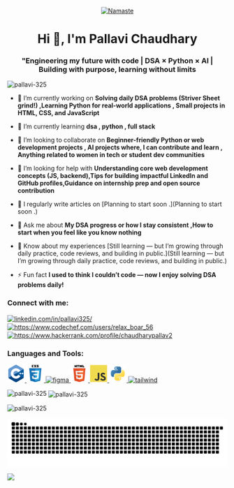 <p align="center">
  <a href="https://user-images.githubusercontent.com/74038190/225813708-98b745f2-7d22-48cf-9150-083f1b00d6c9.gif"><img width="400" src="https://user-images.githubusercontent.com/74038190/225813708-98b745f2-7d22-48cf-9150-083f1b00d6c9.gif"  title="Namaste" ref="https://www.instagram.com/surajagr_01/"></a>
</p>

<h1 align="center">Hi 👋, I'm Pallavi Chaudhary</h1>
<h3 align="center">"Engineering my future with code | DSA × Python × AI | Building with purpose, learning without limits</h3>

<p align="left"> <img src="https://komarev.com/ghpvc/?username=pallavi-325&label=Profile%20views&color=0e75b6&style=flat" alt="pallavi-325" /> </p>

- 🔭 I’m currently working on **Solving daily DSA problems (Striver Sheet grind!) ,Learning Python for real-world applications , Small projects in HTML, CSS, and JavaScript**

- 🌱 I’m currently learning **dsa , python , full stack**

- 👯 I’m looking to collaborate on **Beginner-friendly Python or web development projects , AI projects where, I can contribute and learn , Anything related to women in tech or student dev communities**

- 🤝 I’m looking for help with **Understanding core web development concepts (JS, backend),Tips for building impactful LinkedIn and GitHub profiles,Guidance on internship prep and open source contribution**

- 📝 I regularly write articles on [Planning to start soon .](Planning to start soon .)

- 💬 Ask me about **My DSA progress or how I stay consistent ,How to start when you feel like you know nothing**

- 📄 Know about my experiences [Still learning — but I’m growing through daily practice, code reviews, and building in public.](Still learning — but I’m growing through daily practice, code reviews, and building in public.)

- ⚡ Fun fact **I used to think I couldn’t code — now I enjoy solving DSA problems daily!**

<h3 align="left">Connect with me:</h3>
<p align="left">
<a href="https://linkedin.com/in/linkedin.com/in/pallavi325/" target="blank"><img align="center" src="https://raw.githubusercontent.com/rahuldkjain/github-profile-readme-generator/master/src/images/icons/Social/linked-in-alt.svg" alt="linkedin.com/in/pallavi325/" height="30" width="40" /></a>
<a href="https://www.codechef.com/users/https://www.codechef.com/users/relax_boar_56" target="blank"><img align="center" src="https://cdn.jsdelivr.net/npm/simple-icons@3.1.0/icons/codechef.svg" alt="https://www.codechef.com/users/relax_boar_56" height="30" width="40" /></a>
<a href="https://www.hackerrank.com/https://www.hackerrank.com/profile/chaudharypallav2" target="blank"><img align="center" src="https://raw.githubusercontent.com/rahuldkjain/github-profile-readme-generator/master/src/images/icons/Social/hackerrank.svg" alt="https://www.hackerrank.com/profile/chaudharypallav2" height="30" width="40" /></a>
</p>

<h3 align="left">Languages and Tools:</h3>
<p align="left"> <a href="https://www.w3schools.com/cpp/" target="_blank" rel="noreferrer"> <img src="https://raw.githubusercontent.com/devicons/devicon/master/icons/cplusplus/cplusplus-original.svg" alt="cplusplus" width="40" height="40"/> </a> <a href="https://www.w3schools.com/css/" target="_blank" rel="noreferrer"> <img src="https://raw.githubusercontent.com/devicons/devicon/master/icons/css3/css3-original-wordmark.svg" alt="css3" width="40" height="40"/> </a> <a href="https://www.figma.com/" target="_blank" rel="noreferrer"> <img src="https://www.vectorlogo.zone/logos/figma/figma-icon.svg" alt="figma" width="40" height="40"/> </a> <a href="https://www.w3.org/html/" target="_blank" rel="noreferrer"> <img src="https://raw.githubusercontent.com/devicons/devicon/master/icons/html5/html5-original-wordmark.svg" alt="html5" width="40" height="40"/> </a> <a href="https://developer.mozilla.org/en-US/docs/Web/JavaScript" target="_blank" rel="noreferrer"> <img src="https://raw.githubusercontent.com/devicons/devicon/master/icons/javascript/javascript-original.svg" alt="javascript" width="40" height="40"/> </a> <a href="https://www.python.org" target="_blank" rel="noreferrer"> <img src="https://raw.githubusercontent.com/devicons/devicon/master/icons/python/python-original.svg" alt="python" width="40" height="40"/> </a> <a href="https://tailwindcss.com/" target="_blank" rel="noreferrer"> <img src="https://www.vectorlogo.zone/logos/tailwindcss/tailwindcss-icon.svg" alt="tailwind" width="40" height="40"/> </a> </p>

<p><img align="left" src="https://github-readme-stats.vercel.app/api/top-langs?username=pallavi-325&show_icons=true&locale=en&layout=compact" alt="pallavi-325" /></p>

<p>&nbsp;<img align="center" src="https://github-readme-stats.vercel.app/api?username=pallavi-325&show_icons=true&locale=en" alt="pallavi-325" /></p>

<p><img align="center" src="https://github-readme-streak-stats.herokuapp.com/?user=pallavi-325&" alt="pallavi-325" /></p>



![Snake animation Contribution Graph](https://raw.githubusercontent.com/Anmol-Baranwal/Anmol-Baranwal/output/github-contribution-grid-snake-dark.svg)

<img src="https://www.animatedimages.org/data/media/562/animated-line-image-0184.gif" width="1920" />
